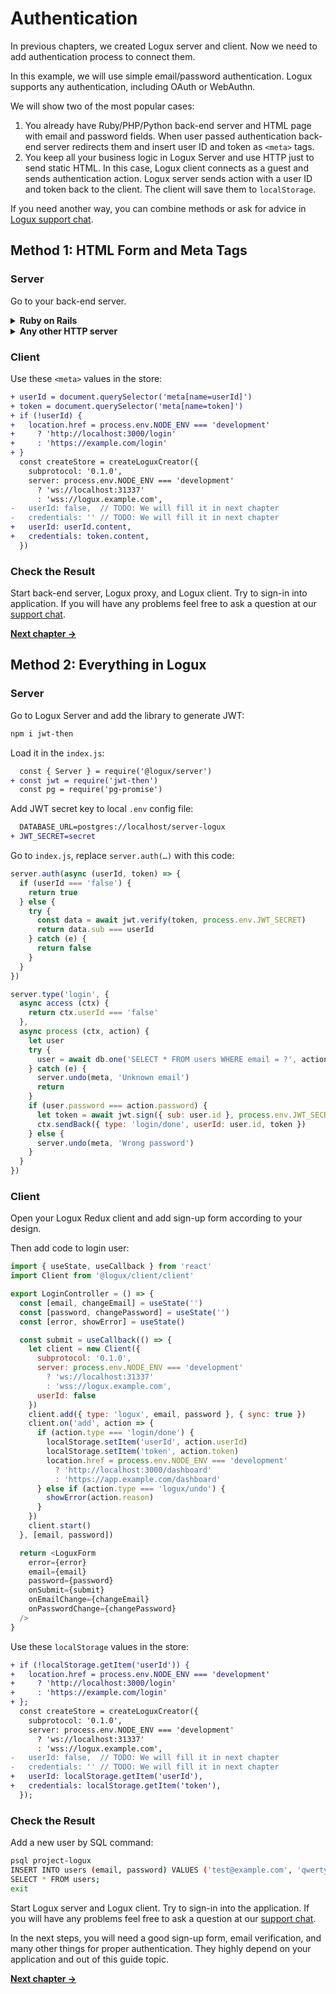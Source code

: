 # Authentication

In previous chapters, we created Logux server and client. Now we need to add
authentication process to connect them.

In this example, we will use simple email/password authentication.
Logux supports any authentication, including OAuth or WebAuthn.

We will show two of the most popular cases:

1. You already have Ruby/PHP/Python back-end server and HTML page
   with email and password fields. When user passed authentication
   back-end server redirects them and insert user ID and token as `<meta>` tags.
2. You keep all your business logic in Logux Server and use HTTP just
   to send static HTML. In this case, Logux client connects as a guest
   and sends authentication action. Logux server sends action with a user ID
   and token back to the client. The client will save them to `localStorage`.

If you need another way, you can combine methods or ask for advice
in [Logux support chat].

[Logux support chat]: https://gitter.im/logux/logux


## Method 1: HTML Form and Meta Tags

### Server

Go to your back-end server.

<details><summary><b>Ruby on Rails</b></summary>

Add `jwt` to `Gemfile` and call `bundle`:

```ruby
gem 'jwt'
```

Add JWT secret key to local `.env`:

```diff
  LOGUX_CONTROL_PASSWORD=secret
  LOGUX_URL=http://localhost:31338
+ JWT_SECRET=secret
```

Edit `config/initializers/logux.rb`:

```diff
  config.auth_rule = lambda do |user_id, token|
-   false # Deny all users until we will have a proper authentication
+   data = JWT.decode token, ENV['JWT_SECRET'], { algorithm: 'HS256' }
+   data[0]['sub'] == user_id
  end
```

Add `<meta>` tags to application layout used for authenticated user:

```haml
    meta( name="userId" content=current_user.id )
    meta( name="token" content=JWT.encode({ sub: current_user.id }, ENV['JWT_SECRET'], 'HS256') )
```

</details>
<details><summary><b>Any other HTTP server</b></summary>

Add JWT secret key to proper storage for your environment.
Local `.env` is a good option.

```diff
  LOGUX_CONTROL_PASSWORD=secret
  LOGUX_URL=http://localhost:31338
+ JWT_SECRET=secret
```

Add library to support JWT. Add code to check `userId` and `token` from Logux:

```js
data = JWT.decode(token, ENV['JWT_SECRET'])
return data.sub == userId
```

Generate token to use in HTML template:

```js
token = JWT.encode({ sub: userId }, ENV['JWT_SECRET'])
```

Add this token and user ID to HTML templates used for authenticated user:

```html
    <meta name="userId" content=<?= userId ?>>
    <meta name="token" content=<?= token ?>>
```

</details>


### Client

Use these `<meta>` values in the store:

```diff
+ userId = document.querySelector('meta[name=userId]')
+ token = document.querySelector('meta[name=token]')
+ if (!userId) {
+   location.href = process.env.NODE_ENV === 'development'
+     ? 'http://localhost:3000/login'
+     : 'https://example.com/login'
+ }
  const createStore = createLoguxCreator({
    subprotocol: '0.1.0',
    server: process.env.NODE_ENV === 'development'
      ? 'ws://localhost:31337'
      : 'wss://logux.example.com',
-   userId: false,  // TODO: We will fill it in next chapter
-   credentials: '' // TODO: We will fill it in next chapter
+   userId: userId.content,
+   credentials: token.content,
  })
```


### Check the Result

Start back-end server, Logux proxy, and Logux client. Try to sign-in
into application. If you will have any problems feel free to ask a question
at our [support chat].

**[Next chapter →](../3-concepts/1-node.md)**

[support chat]: https://gitter.im/logux/logux


## Method 2: Everything in Logux

### Server

Go to Logux Server and add the library to generate JWT:

```sh
npm i jwt-then
```

Load it in the `index.js`:

```diff
  const { Server } = require('@logux/server')
+ const jwt = require('jwt-then')
  const pg = require('pg-promise')
```

Add JWT secret key to local `.env` config file:

```diff
  DATABASE_URL=postgres://localhost/server-logux
+ JWT_SECRET=secret
```

Go to `index.js`, replace `server.auth(…)` with this code:

```js
server.auth(async (userId, token) => {
  if (userId === 'false') {
    return true
  } else {
    try {
      const data = await jwt.verify(token, process.env.JWT_SECRET)
      return data.sub === userId
    } catch (e) {
      return false
    }
  }
})

server.type('login', {
  async access (ctx) {
    return ctx.userId === 'false'
  },
  async process (ctx, action) {
    let user
    try {
      user = await db.one('SELECT * FROM users WHERE email = ?', action.email)
    } catch (e) {
      server.undo(meta, 'Unknown email')
      return
    }
    if (user.password === action.password) {
      let token = await jwt.sign({ sub: user.id }, process.env.JWT_SECRET)
      ctx.sendBack({ type: 'login/done', userId: user.id, token })
    } else {
      server.undo(meta, 'Wrong password')
    }
  }
})
```


### Client

Open your Logux Redux client and add sign-up form according to your design.

Then add code to login user:

```js
import { useState, useCallback } from 'react'
import Client from '@logux/client/client'

export LoginController = () => {
  const [email, changeEmail] = useState('')
  const [password, changePassword] = useState('')
  const [error, showError] = useState()

  const submit = useCallback(() => {
    let client = new Client({
      subprotocol: '0.1.0',
      server: process.env.NODE_ENV === 'development'
        ? 'ws://localhost:31337'
        : 'wss://logux.example.com',
      userId: false
    })
    client.add({ type: 'logux', email, password }, { sync: true })
    client.on('add', action => {
      if (action.type === 'login/done') {
        localStorage.setItem('userId', action.userId)
        localStorage.setItem('token', action.token)
        location.href = process.env.NODE_ENV === 'development'
          ? 'http://localhost:3000/dashboard'
          : 'https://app.example.com/dashboard'
      } else if (action.type === 'logux/undo') {
        showError(action.reason)
      }
    })
    client.start()
  }, [email, password])

  return <LoguxForm
    error={error}
    email={email}
    password={password}
    onSubmit={submit}
    onEmailChange={changeEmail}
    onPasswordChange={changePassword}
  />
}
```

Use these `localStorage` values in the store:

```diff
+ if (!localStorage.getItem('userId')) {
+   location.href = process.env.NODE_ENV === 'development'
+     ? 'http://localhost:3000/login'
+     : 'https://example.com/login'
+ };
  const createStore = createLoguxCreator({
    subprotocol: '0.1.0',
    server: process.env.NODE_ENV === 'development'
      ? 'ws://localhost:31337'
      : 'wss://logux.example.com',
-   userId: false,  // TODO: We will fill it in next chapter
-   credentials: '' // TODO: We will fill it in next chapter
+   userId: localStorage.getItem('userId'),
+   credentials: localStorage.getItem('token'),
  });
```


### Check the Result

Add a new user by SQL command:

```sh
psql project-logux
INSERT INTO users (email, password) VALUES ('test@example.com', 'qwerty');
SELECT * FROM users;
exit
```

Start Logux server and Logux client. Try to sign-in into the application.
If you will have any problems feel free to ask a question at our [support chat].

In the next steps, you will need a good sign-up form, email verification,
and many other things for proper authentication. They highly depend
on your application and out of this guide topic.

**[Next chapter →](../3-concepts/1-node.md)**

[support chat]: https://gitter.im/logux/logux
